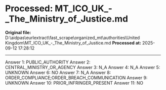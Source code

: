 # Processed: MT_ICO_UK_-_The_Ministry_of_Justice.md

**Original file:** D:\aidpas\eurlextract\fast_scrape\organized_mt\authorities\United Kingdom\MT_ICO_UK_-_The_Ministry_of_Justice.md
**Processed at:** 2025-09-12 17:28:12

---

Answer 1: PUBLIC_AUTHORITY
Answer 2: CENTRAL_MINISTRY_OR_AGENCY
Answer 3: N_A
Answer 4: N_A
Answer 5: UNKNOWN
Answer 6: NO
Answer 7: N_A
Answer 8: ORDER_COMPLIANCE;ORDER_BREACH_COMMUNICATION
Answer 9: UNKNOWN
Answer 10: PRIOR_INFRINGER_PRESENT
Answer 11: NO